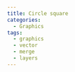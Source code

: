 ```yaml
---
title: Circle square
categories:
  - Graphics
tags:
  - graphics
  - vector
  - merge
  - layers
---
```

